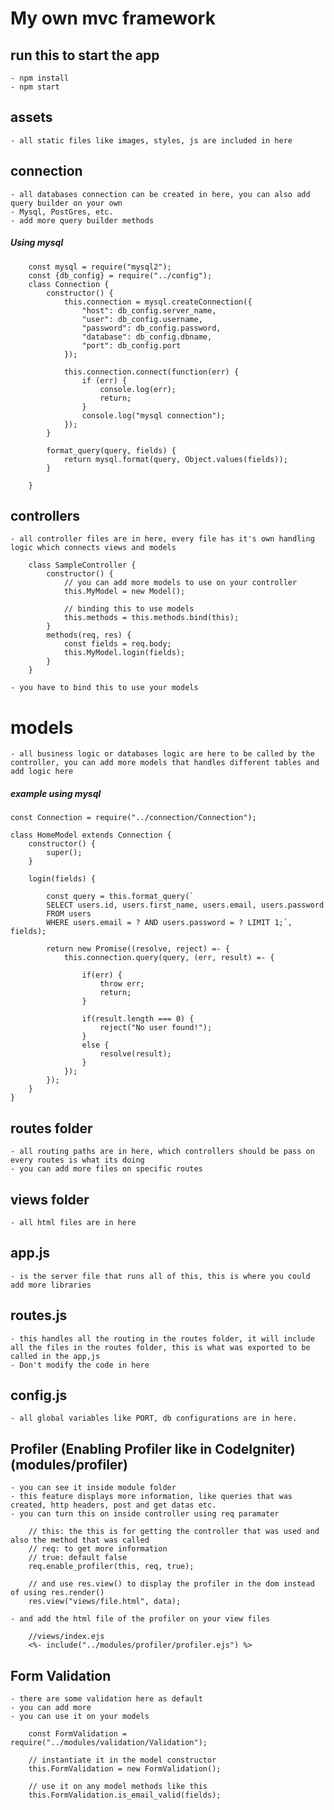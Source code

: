 # My own mvc framework

## run this to start the app
	- npm install
	- npm start
## assets 
	- all static files like images, styles, js are included in here

## connection
	- all databases connection can be created in here, you can also add query builder on your own
	- Mysql, PostGres, etc.
	- add more query builder methods
##### Using mysql
```
	const mysql = require("mysql2");
	const {db_config} = require("../config");
	class Connection {
		constructor() {
			this.connection = mysql.createConnection({
				"host": db_config.server_name,
				"user": db_config.username,
				"password": db_config.password,
				"database": db_config.dbname,
				"port": db_config.port
			});

			this.connection.connect(function(err) {
				if (err) {
					console.log(err);
					return;
				}
				console.log("mysql connection");
			});
		}

		format_query(query, fields) {
			return mysql.format(query, Object.values(fields));
		}
		
	}
```

## controllers
	- all controller files are in here, every file has it's own handling logic which connects views and models
```
	class SampleController {
		constructor() {
			// you can add more models to use on your controller
			this.MyModel = new Model();

			// binding this to use models
			this.methods = this.methods.bind(this);
		}
		methods(req, res) {
			const fields = req.body;
			this.MyModel.login(fields);
		}
	}
```
	- you have to bind this to use your models

# models
	- all business logic or databases logic are here to be called by the controller, you can add more models that handles different tables and add logic here
##### example using mysql
```
const Connection = require("../connection/Connection");

class HomeModel extends Connection {
	constructor() {
		super();
	}
	
	login(fields) {

		const query = this.format_query(`
		SELECT users.id, users.first_name, users.email, users.password
		FROM users
		WHERE users.email = ? AND users.password = ? LIMIT 1;`, fields);

		return new Promise((resolve, reject) =- {
			this.connection.query(query, (err, result) =- {

				if(err) {
					throw err;
					return;
				}

				if(result.length === 0) {
					reject("No user found!");
				}
				else {
					resolve(result);
				}
			});
		});
	}
}

```
	

## routes folder
	- all routing paths are in here, which controllers should be pass on every routes is what its doing
	- you can add more files on specific routes

## views folder
	- all html files are in here

## app.js
	- is the server file that runs all of this, this is where you could add more libraries

## routes.js
	- this handles all the routing in the routes folder, it will include all the files in the routes folder, this is what was exported to be called in the app,js
	- Don't modify the code in here

## config.js
	- all global variables like PORT, db configurations are in here.

## Profiler (Enabling Profiler like in CodeIgniter) (modules/profiler)
	- you can see it inside module folder
	- this feature displays more information, like queries that was created, http headers, post and get datas etc.
	- you can turn this on inside controller using req paramater
```
	// this: the this is for getting the controller that was used and also the method that was called
	// req: to get more information 
	// true: default false
	req.enable_profiler(this, req, true);

	// and use res.view() to display the profiler in the dom instead of using res.render()
	res.view("views/file.html", data);
```
	- and add the html file of the profiler on your view files
```
	//views/index.ejs
	<%- include("../modules/profiler/profiler.ejs") %>
```

## Form Validation
	- there are some validation here as default
	- you can add more
	- you can use it on your models
```
	const FormValidation = require("../modules/validation/Validation");

	// instantiate it in the model constructor
	this.FormValidation = new FormValidation();

	// use it on any model methods like this
	this.FormValidation.is_email_valid(fields);
```